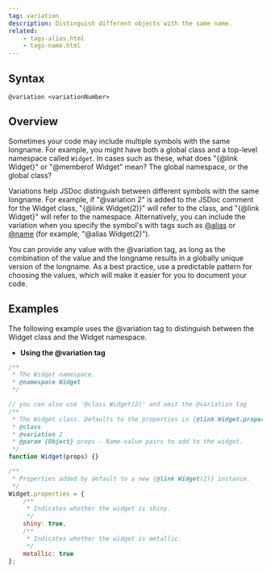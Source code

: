 ```yaml
---
tag: variation
description: Distinguish different objects with the same name.
related:
    - tags-alias.html
    - tags-name.html
---
```


## Syntax

`@variation <variationNumber>`


## Overview

Sometimes your code may include multiple symbols with the same longname. For example, you might have
both a global class and a top-level namespace called `Widget`. In cases such as these, what does
"{@link Widget}" or "@memberof Widget" mean? The global namespace, or the global class?

Variations help JSDoc distinguish between different symbols with the same longname. For example, if
"@variation 2" is added to the JSDoc comment for the Widget class, "{@link Widget(2)}" will refer to
the class, and "{@link Widget}" will refer to the namespace. Alternatively, you can include the
variation when you specify the symbol's with tags such as [@alias][alias-tag] or [@name][name-tag]
(for example, "@alias Widget(2)").

You can provide any value with the @variation tag, as long as the combination of the value and the
longname results in a globally unique version of the longname. As a best practice, use a predictable
pattern for choosing the values, which will make it easier for you to document your code.

[alias-tag]: tags-alias.html
[name-tag]: tags-name.html


## Examples

The following example uses the @variation tag to distinguish between the Widget class and the Widget
namespace.

* **Using the @variation tag**

```js
/**
 * The Widget namespace.
 * @namespace Widget
 */

// you can also use '@class Widget(2)' and omit the @variation tag
/**
 * The Widget class. Defaults to the properties in {@link Widget.properties}.
 * @class
 * @variation 2
 * @param {Object} props - Name-value pairs to add to the widget.
 */
function Widget(props) {}

/**
 * Properties added by default to a new {@link Widget(2)} instance.
 */
Widget.properties = {
    /**
     * Indicates whether the widget is shiny.
     */
    shiny: true,
    /**
     * Indicates whether the widget is metallic.
     */
    metallic: true
};
```

